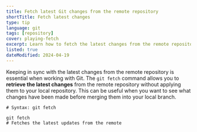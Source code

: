 ```yaml
---
title: Fetch latest Git changes from the remote repository
shortTitle: Fetch latest changes
type: tip
language: git
tags: [repository]
cover: playing-fetch
excerpt: Learn how to fetch the latest changes from the remote repository in Git and keep your local repository up to date.
listed: true
dateModified: 2024-04-19
---
```


Keeping in sync with the latest changes from the remote repository is essential when working with Git. The `git fetch` command allows you to **retrieve the latest changes** from the remote repository without applying them to your local repository. This can be useful when you want to see what changes have been made before merging them into your local branch.

```shell
# Syntax: git fetch

git fetch
# Fetches the latest updates from the remote
```
